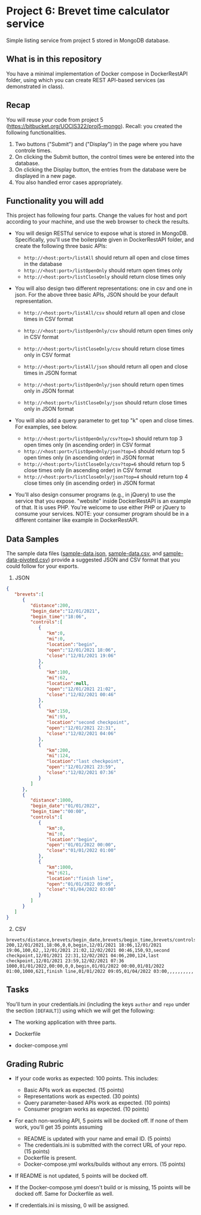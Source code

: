 # Project 6: Brevet time calculator service

Simple listing service from project 5 stored in MongoDB database.

## What is in this repository

You have a minimal implementation of Docker compose in DockerRestAPI folder, using which you can create REST API-based services (as demonstrated in class). 

## Recap 

You will reuse *your* code from project 5 (https://bitbucket.org/UOCIS322/proj5-mongo). Recall: you created the following functionalities.

1. Two buttons ("Submit") and ("Display") in the page where you have controle times.
2. On clicking the Submit button, the control times were be entered into the database.
3. On clicking the Display button, the entries from the database were be displayed in a new page.
4. You also handled error cases appropriately.

## Functionality you will add

This project has following four parts. Change the values for host and port according to your machine, and use the web browser to check the results.

* You will design RESTful service to expose what is stored in MongoDB. Specifically, you'll use the boilerplate given in DockerRestAPI folder, and create the following three basic APIs:
    * `http://<host:port>/listAll` should return all open and close times in the database
    * `http://<host:port>/listOpenOnly` should return open times only
    * `http://<host:port>/listCloseOnly` should return close times only

* You will also design two different representations: one in csv and one in json. For the above three basic APIs, JSON should be your default representation. 
    * `http://<host:port>/listAll/csv` should return all open and close times in CSV format
    * `http://<host:port>/listOpenOnly/csv` should return open times only in CSV format
    * `http://<host:port>/listCloseOnly/csv` should return close times only in CSV format

    * `http://<host:port>/listAll/json` should return all open and close times in JSON format
    * `http://<host:port>/listOpenOnly/json` should return open times only in JSON format
    * `http://<host:port>/listCloseOnly/json` should return close times only in JSON format

* You will also add a query parameter to get top "k" open and close times. For examples, see below.

    * `http://<host:port>/listOpenOnly/csv?top=3` should return top 3 open times only (in ascending order) in CSV format 
    * `http://<host:port>/listOpenOnly/json?top=5` should return top 5 open times only (in ascending order) in JSON format
    * `http://<host:port>/listCloseOnly/csv?top=6` should return top 5 close times only (in ascending order) in CSV format
    * `http://<host:port>/listCloseOnly/json?top=4` should return top 4 close times only (in ascending order) in JSON format

* You'll also design consumer programs (e.g., in jQuery) to use the service that you expose. "website" inside DockerRestAPI is an example of that. It is uses PHP. You're welcome to use either PHP or jQuery to consume your services. NOTE: your consumer program should be in a different container like example in DockerRestAPI.

## Data Samples

The sample data files ([sample-data.json](data-samples/sample-data.json), [sample-data.csv](data-samples/sample-data.csv), and [sample-data-pivoted.csv](data-samples/sample-data-pivoted.csv)) provide a suggested JSON and CSV format that you could follow for your exports. 

1. JSON
```json
{
   "brevets":[
      {
         "distance":200,
         "begin_date":"12/01/2021",
         "begin_time":"18:06",
         "controls":[
            {
               "km":0,
               "mi":0,
               "location":"begin",
               "open":"12/01/2021 18:06",
               "close":"12/01/2021 19:06"
            },
            {
               "km":100,
               "mi":62,
               "location":null,
               "open":"12/01/2021 21:02",
               "close":"12/02/2021 00:46"
            },
            {
               "km":150,
               "mi":93,
               "location":"second checkpoint",
               "open":"12/01/2021 22:31",
               "close":"12/02/2021 04:06"
            },
            {
               "km":200,
               "mi":124,
               "location":"last checkpoint",
               "open":"12/01/2021 23:59",
               "close":"12/02/2021 07:36"
            }
         ]
      },
      {
         "distance":1000,
         "begin_date":"01/01/2022",
         "begin_time":"00:00",
         "controls":[
            {
               "km":0,
               "mi":0,
               "location":"begin",
               "open":"01/01/2022 00:00",
               "close":"01/01/2022 01:00"
            },
            {
               "km":1000,
               "mi":621,
               "location":"finish line",
               "open":"01/01/2022 09:05",
               "close":"01/04/2022 03:00"
            }
         ]
      }
   ]
}
```

2. CSV
```csv
brevets/distance,brevets/begin_date,brevets/begin_time,brevets/controls/0/km,brevets/controls/0/mi,brevets/controls/0/location,brevets/controls/0/open,brevets/controls/0/close,brevets/controls/1/km,brevets/controls/1/mi,brevets/controls/1/location,brevets/controls/1/open,brevets/controls/1/close,brevets/controls/2/km,brevets/controls/2/mi,brevets/controls/2/location,brevets/controls/2/open,brevets/controls/2/close,brevets/controls/3/km,brevets/controls/3/mi,brevets/controls/3/location,brevets/controls/3/open,brevets/controls/3/close
200,12/01/2021,18:06,0,0,begin,12/01/2021 18:06,12/01/2021 19:06,100,62,,12/01/2021 21:02,12/02/2021 00:46,150,93,second checkpoint,12/01/2021 22:31,12/02/2021 04:06,200,124,last checkpoint,12/01/2021 23:59,12/02/2021 07:36
1000,01/01/2022,00:00,0,0,begin,01/01/2022 00:00,01/01/2022 01:00,1000,621,finish line,01/01/2022 09:05,01/04/2022 03:00,,,,,,,,,,
```

## Tasks

You'll turn in your credentials.ini (including the keys `author` and `repo` under the section `[DEFAULT]`) using which we will get the following:

* The working application with three parts.

* Dockerfile

* docker-compose.yml

## Grading Rubric

* If your code works as expected: 100 points. This includes:
    * Basic APIs work as expected. (15 points)
    * Representations work as expected. (30 points)
    * Query parameter-based APIs work as expected. (10 points)
    * Consumer program works as expected. (10 points)

* For each non-working API, 5 points will be docked off. If none of them work,
  you'll get 35 points assuming
    * README is updated with your name and email ID. (5 points)
    * The credentials.ini is submitted with the correct URL of your repo. (15 points)
    * Dockerfile is present. 
    * Docker-compose.yml works/builds without any errors. (15 points)

* If README is not updated, 5 points will be docked off. 

* If the Docker-compose.yml doesn't build or is missing, 15 points will be
  docked off. Same for Dockerfile as well.

* If credentials.ini is missing, 0 will be assigned.
